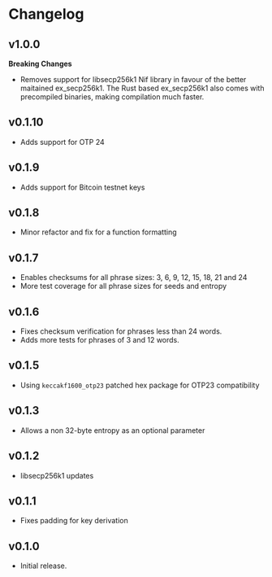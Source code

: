 # Changelog

## v1.0.0

  **Breaking Changes** 

  * Removes support for libsecp256k1 Nif library in favour of the 
  better maitained ex_secp256k1. The Rust based ex_secp256k1 also comes with
  precompiled binaries, making compilation much faster. 


## v0.1.10

  * Adds support for OTP 24

## v0.1.9

  * Adds support for Bitcoin testnet keys

## v0.1.8

  * Minor refactor and fix for a function formatting

## v0.1.7

  * Enables checksums for all phrase sizes: 3, 6, 9, 12, 15, 18, 21 and 24
  * More test coverage for all phrase sizes for seeds and entropy

## v0.1.6

  * Fixes checksum verification for phrases less than 24 words.
  * Adds more tests for phrases of 3 and 12 words.

## v0.1.5

  * Using `keccakf1600_otp23` patched hex package for OTP23 compatibility

## v0.1.3

  * Allows a non 32-byte entropy as an optional parameter

## v0.1.2

  * libsecp256k1 updates

## v0.1.1

  * Fixes padding for key derivation

## v0.1.0

  * Initial release.
